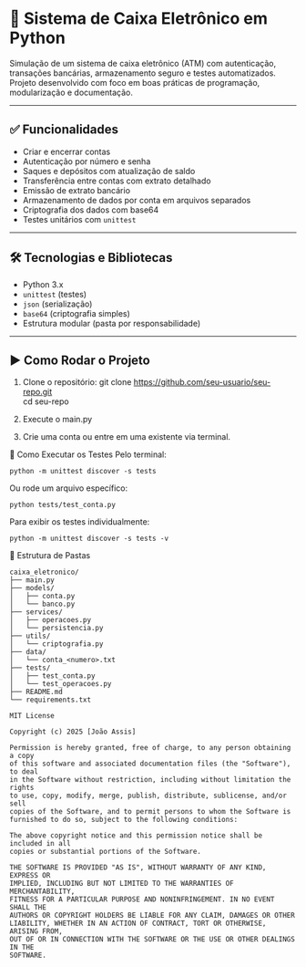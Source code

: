 # 🏦 Sistema de Caixa Eletrônico em Python

Simulação de um sistema de caixa eletrônico (ATM) com autenticação, transações bancárias, armazenamento seguro e testes automatizados. Projeto desenvolvido com foco em boas práticas de programação, modularização e documentação.

---

## ✅ Funcionalidades

- Criar e encerrar contas
- Autenticação por número e senha
- Saques e depósitos com atualização de saldo
- Transferência entre contas com extrato detalhado
- Emissão de extrato bancário
- Armazenamento de dados por conta em arquivos separados
- Criptografia dos dados com base64
- Testes unitários com `unittest`

---

## 🛠️ Tecnologias e Bibliotecas

- Python 3.x
- `unittest` (testes)
- `json` (serialização)
- `base64` (criptografia simples)
- Estrutura modular (pasta por responsabilidade)

---

## ▶️ Como Rodar o Projeto

1. Clone o repositório:
git clone https://github.com/seu-usuario/seu-repo.git  
cd seu-repo

2. Execute o main.py

3. Crie uma conta ou entre em uma existente via terminal.

🧪 Como Executar os Testes
Pelo terminal:
```
python -m unittest discover -s tests
```


Ou rode um arquivo específico:
```
python tests/test_conta.py
```

Para exibir os testes individualmente:
```
python -m unittest discover -s tests -v
```

📁 Estrutura de Pastas
```
caixa_eletronico/
├── main.py
├── models/
│   ├── conta.py
│   └── banco.py
├── services/
│   ├── operacoes.py
│   └── persistencia.py
├── utils/
│   └── criptografia.py
├── data/
│   └── conta_<numero>.txt
├── tests/
│   ├── test_conta.py
│   └── test_operacoes.py
├── README.md
└── requirements.txt
```

```
MIT License

Copyright (c) 2025 [João Assis]

Permission is hereby granted, free of charge, to any person obtaining a copy
of this software and associated documentation files (the "Software"), to deal
in the Software without restriction, including without limitation the rights
to use, copy, modify, merge, publish, distribute, sublicense, and/or sell
copies of the Software, and to permit persons to whom the Software is
furnished to do so, subject to the following conditions:

The above copyright notice and this permission notice shall be included in all
copies or substantial portions of the Software.

THE SOFTWARE IS PROVIDED "AS IS", WITHOUT WARRANTY OF ANY KIND, EXPRESS OR
IMPLIED, INCLUDING BUT NOT LIMITED TO THE WARRANTIES OF MERCHANTABILITY,
FITNESS FOR A PARTICULAR PURPOSE AND NONINFRINGEMENT. IN NO EVENT SHALL THE
AUTHORS OR COPYRIGHT HOLDERS BE LIABLE FOR ANY CLAIM, DAMAGES OR OTHER
LIABILITY, WHETHER IN AN ACTION OF CONTRACT, TORT OR OTHERWISE, ARISING FROM,
OUT OF OR IN CONNECTION WITH THE SOFTWARE OR THE USE OR OTHER DEALINGS IN THE
SOFTWARE.
```